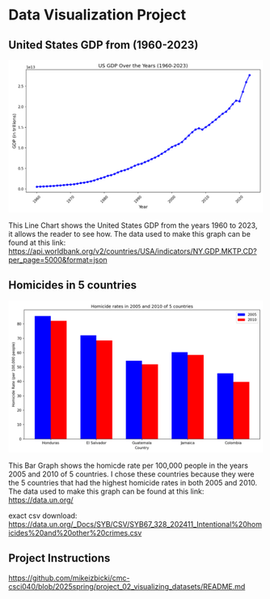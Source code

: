 # Data Visualization Project

## United States GDP from (1960-2023)

![Line Chart](GDP.png)

This Line Chart shows the United States GDP from the years 1960 to 2023, it allows the reader to see how. The data used to make this graph can be found at this link: https://api.worldbank.org/v2/countries/USA/indicators/NY.GDP.MKTP.CD?per_page=5000&format=json

## Homicides in 5 countries

![Bar Graph](Homicide.png)

This Bar Graph shows the homicde rate per 100,000 people in the years 2005 and 2010 of 5 countries. I chose these countries because they were the 5 countries that had the highest homicide rates in both 2005 and 2010. The data used to make this graph can be found at this link: https://data.un.org/

exact csv download: https://data.un.org/_Docs/SYB/CSV/SYB67_328_202411_Intentional%20homicides%20and%20other%20crimes.csv

## Project Instructions
https://github.com/mikeizbicki/cmc-csci040/blob/2025spring/project_02_visualizing_datasets/README.md